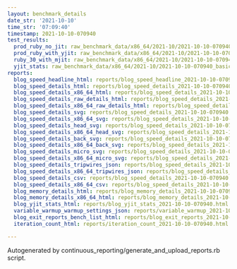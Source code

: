 ```yaml
---
layout: benchmark_details
date_str: '2021-10-10'
time_str: '07:09:40'
timestamp: 2021-10-10-070940
test_results:
  prod_ruby_no_jit: raw_benchmark_data/x86_64/2021-10/2021-10-10-070940_basic_benchmark_prod_ruby_no_jit.json
  prod_ruby_with_yjit: raw_benchmark_data/x86_64/2021-10/2021-10-10-070940_basic_benchmark_prod_ruby_with_yjit.json
  ruby_30_with_mjit: raw_benchmark_data/x86_64/2021-10/2021-10-10-070940_basic_benchmark_ruby_30_with_mjit.json
  yjit_stats: raw_benchmark_data/x86_64/2021-10/2021-10-10-070940_basic_benchmark_yjit_stats.json
reports:
  blog_speed_headline_html: reports/blog_speed_headline_2021-10-10-070940.html
  blog_speed_details_html: reports/blog_speed_details_2021-10-10-070940.html
  blog_speed_details_x86_64_html: reports/blog_speed_details_2021-10-10-070940.x86_64.html
  blog_speed_details_raw_details_html: reports/blog_speed_details_2021-10-10-070940.raw_details.html
  blog_speed_details_x86_64_raw_details_html: reports/blog_speed_details_2021-10-10-070940.x86_64.raw_details.html
  blog_speed_details_svg: reports/blog_speed_details_2021-10-10-070940.svg
  blog_speed_details_x86_64_svg: reports/blog_speed_details_2021-10-10-070940.x86_64.svg
  blog_speed_details_head_svg: reports/blog_speed_details_2021-10-10-070940.head.svg
  blog_speed_details_x86_64_head_svg: reports/blog_speed_details_2021-10-10-070940.x86_64.head.svg
  blog_speed_details_back_svg: reports/blog_speed_details_2021-10-10-070940.back.svg
  blog_speed_details_x86_64_back_svg: reports/blog_speed_details_2021-10-10-070940.x86_64.back.svg
  blog_speed_details_micro_svg: reports/blog_speed_details_2021-10-10-070940.micro.svg
  blog_speed_details_x86_64_micro_svg: reports/blog_speed_details_2021-10-10-070940.x86_64.micro.svg
  blog_speed_details_tripwires_json: reports/blog_speed_details_2021-10-10-070940.tripwires.json
  blog_speed_details_x86_64_tripwires_json: reports/blog_speed_details_2021-10-10-070940.x86_64.tripwires.json
  blog_speed_details_csv: reports/blog_speed_details_2021-10-10-070940.csv
  blog_speed_details_x86_64_csv: reports/blog_speed_details_2021-10-10-070940.x86_64.csv
  blog_memory_details_html: reports/blog_memory_details_2021-10-10-070940.html
  blog_memory_details_x86_64_html: reports/blog_memory_details_2021-10-10-070940.x86_64.html
  blog_yjit_stats_html: reports/blog_yjit_stats_2021-10-10-070940.html
  variable_warmup_warmup_settings_json: reports/variable_warmup_2021-10-10-070940.warmup_settings.json
  blog_exit_reports_bench_list_html: reports/blog_exit_reports_2021-10-10-070940.bench_list.html
  iteration_count_html: reports/iteration_count_2021-10-10-070940.html

---
```

Autogenerated by continuous_reporting/generate_and_upload_reports.rb script.
